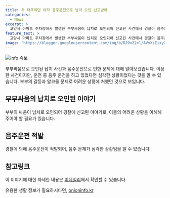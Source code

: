 ```yaml
---
title: 차 태우려던 여자 음주운전으로 납치 오인 신고받아
categories:
  - News
excerpt: >
  고양시 아파트 주차장에서 발생한 부부싸움이 납치로 오인되어 신고된 사건에서 경찰이 음주운전을 적발했다. 지난달 30일 11시 30분께 아파트 주민의 신고에 응답한 경찰은 부부가 싸우는 것으로 확인되자, 남편의 음주운전을 발각했다. 남편은 면허취소 수준의 음주 측정 결과를 보였고, 경찰은 해당 사건을 조사 중이다.
feature_text: >
  고양시 아파트 주차장에서 발생한 부부싸움이 납치로 오인되어 신고된 사건에서 경찰이 음주운전을 적발했다. 지난달 30일 11시 30분께 아파트 주민의 신고에 응답한 경찰은 부부가 싸우는 것으로 확인되자, 남편의 음주운전을 발각했다. 남편은 면허취소 수준의 음주 측정 결과를 보였고, 경찰은 해당 사건을 조사 중이다.
image: 'https://blogger.googleusercontent.com/img/b/R29vZ2xl/AVvXsEixyZcFfHzMRdzZMjFBmAUKJYCLCGyLL1o632UiGVXcaFdKo_bkvkuCioo0uUKlGfBVcT3P84aROyZIXSBEx3Aw5nCQ3pTgDom1WDC4m8eifvWiAmWEEVb4x6G_l8C0QH225ldMjyaFvpxGEBGNO37VmDTDMHGhJPq73UglMfDca1-0aw/s1600/blogspot.png'
---
```


<p><img src="https://blogger.googleusercontent.com/img/b/R29vZ2xl/AVvXsEixyZcFfHzMRdzZMjFBmAUKJYCLCGyLL1o632UiGVXcaFdKo_bkvkuCioo0uUKlGfBVcT3P84aROyZIXSBEx3Aw5nCQ3pTgDom1WDC4m8eifvWiAmWEEVb4x6G_l8C0QH225ldMjyaFvpxGEBGNO37VmDTDMHGhJPq73UglMfDca1-0aw/s1600/blogspot.png" alt="info 속보" /></p>

<p>부부싸움으로 오인된 납치 사건과 음주운전으로 인한 문제에 대해 알아보겠습니다.
이상한 사건이지만, 운전 중 음주 운전을 하고 있었다면 심각한 상황이었다는 것을 알 수 있습니다. 부부의 갈등과 알코올 문제로 어려운 상황에 처했던 것으로 보입니다.</p>

<h2 data-ke-size="size26">부부싸움의 납치로 오인된 이야기</h2>

<p>부부의 싸움이 납치로 오인되어 경찰에 신고된 이야기로, 이들의 어려운 상황을 이해해주어야 할 필요가 있습니다.</p>

<h2 data-ke-size="size26">음주운전 적발</h2>

<p>경찰에 의해 음주운전이 적발되어, 음주 문제가 심각한 상황임을 알 수 있습니다.</p>

<h2 data-ke-size="size26">참고링크</h2>

<p>이 이야기에 대한 자세한 내용은 <a href="https://www.edaily.co.kr/news/read?newsId=01308326628954184&mediaCodeNo=257">이데일리</a>에서 확인할 수 있습니다.</p>

<p data-ke-size="size16"></p>
유용한 생활 정보가 필요하시다면, <a href="https://onioninfo.kr" rel="dofollow">onioninfo.kr</a>



